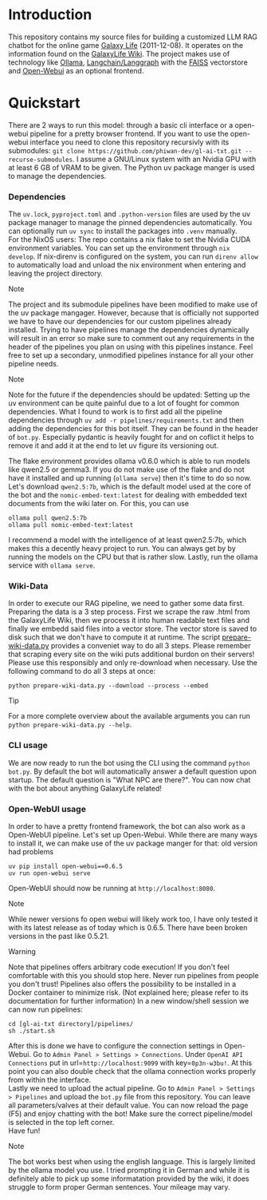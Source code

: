 
# Introduction
This repository contains my source files for building a customized LLM RAG chatbot for the online game [Galaxy Life](https://galaxylifegame.net/) (2011-12-08). It operates on the information found on the [GalaxyLife Wiki](https://galaxylife.wiki.gg/). The project makes use of technology like [Ollama](https://github.com/ollama/ollama), [Langchain/Langgraph](https://github.com/langchain-ai/langchain) with the [FAISS](https://github.com/facebookresearch/faiss) vectorstore and [Open-Webui](https://github.com/open-webui/open-webui) as an optional frontend.


# Quickstart
There are 2 ways to run this model: through a basic cli interface or a open-webui pipeline for a pretty browser frontend. If you want to use the open-webui interface you need to clone this repository recursivly with its submodules: `git clone https://github.com/phiwan-dev/gl-ai-txt.git --recurse-submodules`. I assume a GNU/Linux system with an Nvidia GPU with at least 6 GB of VRAM to be given. The Python uv package manger is used to manage the dependencies.

### Dependencies
The `uv.lock`, `pyproject.toml` and `.python-version` files are used by the uv package manager to manage the pinned dependencies automatically. You can optionally run `uv sync` to install the packages into `.venv` manually.  
For the NixOS users: The repo contains a nix flake to set the Nvidia CUDA environment variables. You can set up the environment through `nix develop`. If nix-direnv is configured on the system, you can run `direnv allow` to automatically load and unload the nix environment when entering and leaving the project directory.
> [!NOTE]
> The project and its submodule pipelines have been modified to make use of the uv package mangager. However, because that is officially not supported we have to have our dependencies for our custom pipelines already installed. Trying to have pipelines manage the dependencies dynamically will result in an error so make sure to comment out any requirements in the header of the pipelines you plan on using with this pipelines instance. Feel free to set up a secondary, unmodified pipelines instance for all your other pipeline needs.  
  
> [!NOTE]
> Note for the future if the dependencies should be updated: Setting up the uv environment can be quite painful due to a lot of fought for common dependencies. What I found to work is to first add all the pipeline dependencies through `uv add -r pipelines/requirements.txt` and then adding the dependencies for this bot itself. They can be found in the header of `bot.py`. Especially pydantic is heavily fought for and on coflict it helps to remove it and add it at the end to let uv figure its versioning out.

The flake environment provides ollama v0.6.0 which is able to run models like qwen2.5 or gemma3. If you do not make use of the flake and do not have it installed and up running (`ollama serve`) then it's time to do so now. Let's download `qwen2.5:7b`, which is the default model used at the core of the bot and the `nomic-embed-text:latest` for dealing with embedded text documents from the wiki later on. For this, you can use
```
ollama pull qwen2.5:7b
ollama pull nomic-embed-text:latest
```
I recommend a model with the intelligence of at least qwen2.5:7b, which makes this a decently heavy project to run. You can always get by by running the models on the CPU but that is rather slow. Lastly, run the ollama service with `ollama serve`.

### Wiki-Data
In order to execute our RAG pipeline, we need to gather some data first. Preparing the data is a 3 step process. First we scrape the raw .html from the GalaxyLife Wiki, then we process it into human readable text files and finally we embedd said files into a vector store. The vector store is saved to disk such that we don't have to compute it at runtime. The script [prepare-wiki-data.py](prepare-wiki-data.py) provides a conveniet way to do all 3 steps. Please remember that scraping every site on the wiki puts additional burdon on their servers! Please use this responsibly and only re-download when necessary. Use the following command to do all 3 steps at once:
```
python prepare-wiki-data.py --download --process --embed
```
> [!TIP]
> For a more complete overview about the available arguments you can run `python prepare-wiki-data.py --help`.

### CLI usage
We are now ready to run the bot using the CLI using the command `python bot.py`. By default the bot will automatically answer a default question upon startup. The default question is "What NPC are there?". You can now chat with the bot about anything GalaxyLife related!

### Open-WebUI usage
In order to have a pretty frontend framework, the bot can also work as a Open-WebUI pipeline. Let's set up Open-Webui. While there are many ways to install it, we can make use of the uv package manger for that:
old version had problems
```
uv pip install open-webui==0.6.5
uv run open-webui serve
```
Open-WebUI should now be running at `http://localhost:8080`.  
> [!NOTE]
> While newer versions fo open webui will likely work too, I have only tested it with its latest release as of today which is 0.6.5. There have been broken versions in the past like 0.5.21.  
  
> [!WARNING]
> Note that pipelines offers arbitrary code execution! If you don't feel comfortable with this you should stop here. Never run pipelines from people you don't trust!
> Pipelines also offers the possibility to be installed in a Docker container to minimize risk. (Not explained here; please refer to its documentation for further information)
In a new window/shell session we can now run pipelines:
```
cd [gl-ai-txt directory]/pipelines/
sh ./start.sh
```
After this is done we have to configure the connection settings in Open-Webui. Go to `Admin Panel > Settings > Connections`. Under `OpenAI API Connections` put in url=`http://localhost:9099` with key=`0p3n-w3bu!`. At this point you can also double check that the ollama connection works properly from within the interface.  
Lastly we need to upload the actual pipeline. Go to `Admin Panel > Settings > Pipelines` and upload the `bot.py` file from this repository. You can leave all parameters/valves at their default value. You can now reload the page (F5) and enjoy chatting with the bot! Make sure the correct pipeline/model is selected in the top left corner.  
Have fun!  
> [!NOTE]
> The bot works best when using the english language. This is largely limited by the ollama model you use. I tried prompting it in German and while it is definitely able to pick up some informatation provided by the wiki, it does struggle to form proper German sentences. Your mileage may vary.

